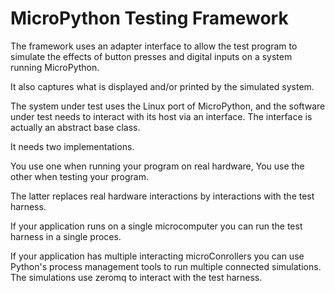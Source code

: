 # MicroPython Testing Framework

The framework uses an adapter interface to allow the test program to simulate
the effects of button presses and digital inputs on a system running MicroPython.

It also captures what is displayed and/or printed by the simulated system.

The system under test uses the Linux port of MicroPython, and the software under test needs to interact
with its host via an interface. The interface is actually an abstract base class.

It needs two implementations.

You use one when running your program on real hardware,
You use the other when testing your program.

The latter replaces real hardware interactions by interactions with the
test harness.

If your application runs on a single microcomputer you can run the test harness in a single proces.

If your application has multiple interacting microConrollers you can use Python's process
management tools to run multiple connected simulations. The simulations use zeromq
to interact with the test harness.

 



